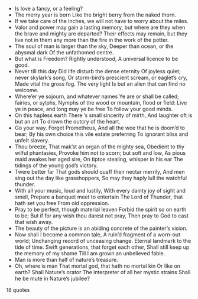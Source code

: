  - Is love a fancy, or a feeling?
 - The merry year is born Like the bright berry from the naked thorn.
 - If we take care of the inches, we will not have to worry about the miles.
 - Valor and power may gain a lasting memory, but where are they when the brave and mighty are departed? Their effects may remain, but they live not in them any more than the fire in the work of the potter.
 - The soul of man is larger than the sky, Deeper than ocean, or the abysmal dark Of the unfathomed centre.
 - But what is Freedom? Rightly understood, A universal licence to be good.
 - Never till this day Did life disturb the dense eternity Of joyless quiet; never skylark’s song, Or storm-bird’s prescient scream, or eaglet’s cry, Made vital the gross fog. The very light Is but an alien that can find no welcome.
 - Where’er ye sojourn, and whatever names Ye are or shall be called; fairies, or sylphs, Nymphs of the wood or mountain, flood or field: Live ye in peace, and long may ye be free To follow your good minds.
 - On this hapless earth There ’s small sincerity of mirth, And laughter oft is but an art To drown the outcry of the heart.
 - Go your way. Forget Prometheus, And all the woe that he is doom’d to bear; By his own choice this vile estate preferring To ignorant bliss and unfelt slavery.
 - Thou breeze, That mak’st an organ of the mighty sea, Obedient to thy wilful phantasies, Provoke him not to scorn; but soft and low, As pious maid awakes her aged sire, On tiptoe stealing, whisper in his ear The tidings of the young god’s victory.
 - Twere better far That gods should quaff their nectar merrily, And men sing out the day like grasshoppers, So may they haply lull the watchful thunder.
 - With all your music, loud and lustily, With every dainty joy of sight and smell, Prepare a banquet meet to entertain The Lord of Thunder, that hath set you free From old oppression.
 - Pray to be perfect, though material leaven Forbid the spirit so on earth to be; But if for any wish thou darest not pray, Then pray to God to cast that wish away.
 - The beauty of the picture is an abiding concrete of the painter’s vision.
 - Now shall I become a common tale, A ruin’d fragment of a worn-out world; Unchanging record of unceasing change. Eternal landmark to the tide of time. Swift generations, that forget each other, Shall still keep up the memory of my shame Till I am grown an unbelieved fable.
 - Man is more than half of nature’s treasure.
 - Oh, where is man That mortal god, that hath no mortal kin Or like on earth? Shall Nature’s orator The interpreter of all her mystic strains Shall he be mute in Nature’s jubilee?

18 quotes